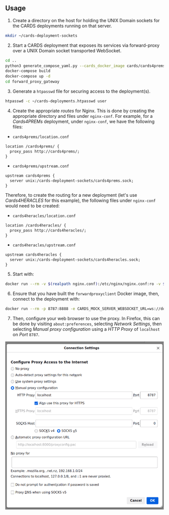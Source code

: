 ## Usage

1. Create a directory on the host for holding the UNIX Domain sockets for the CARDS deployments running on that server.

```bash
mkdir ~/cards-deployment-sockets
```

2. Start a CARDS deployment that exposes its services via forward-proxy over a UNIX Domain socket transported WebSocket.

```bash
cd ..
python3 generate_compose_yaml.py --cards_docker_image cards/cards4prems:latest --dev_docker_image --oak_filesystem --forward_proxy --forward_proxy_websocket_unix_listen ~/cards-deployment-sockets/cards4prems.sock
docker-compose build
docker-compose up -d
cd forward_proxy_gateway
```

3. Generate a `htpasswd` file for securing access to the deployment(s).

```bash
htpasswd -c ~/cards-deployments.htpasswd user
```

4. Create the appropriate _routes_ for Nginx. This is done by creating the appropriate directory and files under
`nginx-conf`. For example, for a _Cards4PREMs_ deployment, under `nginx-conf`, we have the following files:

- `cards4prems/location.conf`
```
location /cards4prems/ {
  proxy_pass http://cards4prems/;
}
```

- `cards4prems/upstream.conf`
```
upstream cards4prems {
  server unix:/cards-deployment-sockets/cards4prems.sock;
}
```

Therefore, to create the routing for a new deployment (let's use _Cards4HERACLES_ for this example), the following files
under `nginx-conf` would need to be created:

- `cards4heracles/location.conf`
```
location /cards4heracles/ {
  proxy_pass http://cards4heracles/;
}
```

- `cards4heracles/upstream.conf`
```
upstream cards4heracles {
  server unix:/cards-deployment-sockets/cards4heracles.sock;
}
```

5. Start with:

```bash
docker run --rm -v $(realpath nginx.conf):/etc/nginx/nginx.conf:ro -v $(realpath nginx-conf):/nginx-conf:ro -v $(realpath ~/cards-deployments.htpasswd):/htpasswd:ro -v $(realpath ~/cards-deployment-sockets):/cards-deployment-sockets -p 8585:8080 -it nginx
```

6. Ensure that you have built the `forwardproxyclient` Docker image, then, connect to the deployment with:

```bash
docker run --rm -p 8787:8888 -e CARDS_MOCK_SERVER_WEBSOCKET_URL=ws://domain.name.of.cards.deployment:8585/cards4prems/ -e AUTH="user:password" -it forwardproxyclient
```

7. Then, configure your web browser to use the proxy. In Firefox, this can be done by visiting `about:preferences`,
selecting _Network Settings_, then selecting _Manual proxy configuration_ using a _HTTP Proxy_ of `localhost` on _Port_ `8787`.

![firefox-proxy-config.png](firefox-proxy-config.png)
